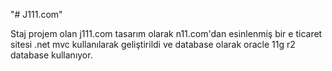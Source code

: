 "# J111.com" 

Staj projem olan j111.com tasarım olarak n11.com'dan esinlenmiş bir e ticaret sitesi .net mvc kullanılarak geliştirildi ve database olarak oracle 11g r2 database kullanıyor.

